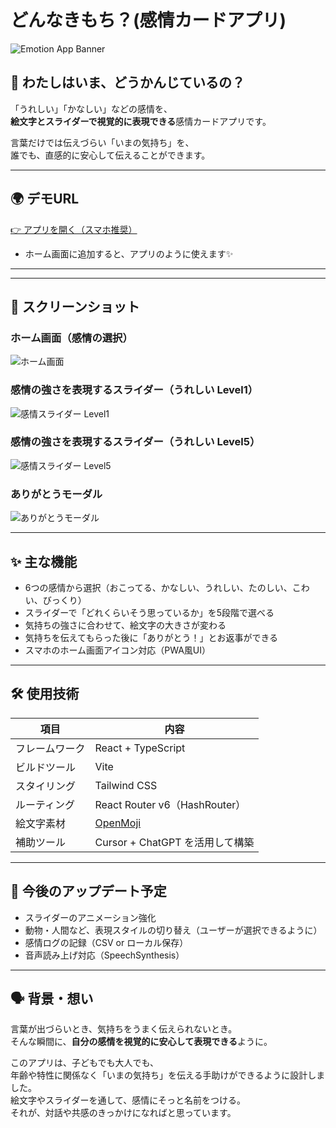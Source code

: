 # どんなきもち？(感情カードアプリ)

![Emotion App Banner](https://raw.githubusercontent.com/FUMIPO/SST_card_app/main/public/apple-touch-icon.png)

## 🧒 わたしはいま、どうかんじているの？

「うれしい」「かなしい」などの感情を、  
**絵文字とスライダーで視覚的に表現できる**感情カードアプリです。

言葉だけでは伝えづらい「いまの気持ち」を、  
誰でも、直感的に安心して伝えることができます。

---

## 🌍 デモURL

[👉 アプリを開く（スマホ推奨）](http://f-mixxx.chu.jp/sst-card/)

- ホーム画面に追加すると、アプリのように使えます✨

---

---

## 📸 スクリーンショット
### ホーム画面（感情の選択）  
![ホーム画面](https://raw.githubusercontent.com/FUMIPO/SST_card_app/main/public/001.png)

### 感情の強さを表現するスライダー（うれしい Level1）  
![感情スライダー Level1](https://raw.githubusercontent.com/FUMIPO/SST_card_app/main/public/002.png)

### 感情の強さを表現するスライダー（うれしい Level5）  
![感情スライダー Level5](https://raw.githubusercontent.com/FUMIPO/SST_card_app/main/public/003.png)

### ありがとうモーダル  
![ありがとうモーダル](https://raw.githubusercontent.com/FUMIPO/SST_card_app/main/public/004.png)

---

## ✨ 主な機能

- 6つの感情から選択（おこってる、かなしい、うれしい、たのしい、こわい、びっくり）
- スライダーで「どれくらいそう思っているか」を5段階で選べる  
- 気持ちの強さに合わせて、絵文字の大きさが変わる
- 気持ちを伝えてもらった後に「ありがとう！」とお返事ができる
- スマホのホーム画面アイコン対応（PWA風UI）

---

## 🛠 使用技術

| 項目            | 内容 |
|-----------------|------|
| フレームワーク   | React + TypeScript |
| ビルドツール     | Vite |
| スタイリング     | Tailwind CSS |
| ルーティング     | React Router v6（HashRouter） |
| 絵文字素材       | [OpenMoji](https://openmoji.org/) |
| 補助ツール       | Cursor + ChatGPT を活用して構築 |

---

## 🧩 今後のアップデート予定

- スライダーのアニメーション強化
- 動物・人間など、表現スタイルの切り替え（ユーザーが選択できるように）
- 感情ログの記録（CSV or ローカル保存）
- 音声読み上げ対応（SpeechSynthesis）

---

## 🗣 背景・想い

言葉が出づらいとき、気持ちをうまく伝えられないとき。  
そんな瞬間に、**自分の感情を視覚的に安心して表現できる**ように。  

このアプリは、子どもでも大人でも、  
年齢や特性に関係なく「いまの気持ち」を伝える手助けができるように設計しました。  
絵文字やスライダーを通して、感情にそっと名前をつける。  
それが、対話や共感のきっかけになればと思っています。




